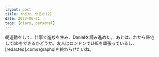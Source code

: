 ```yaml
---
layout: post
title: やるか、やるか(2)
date: 2023-06-21
tags: [diary, personal]
---
```

朝運動をして、仕事で進捗を生み、Danielを読み進めた。
あとはこれから帰宅してbbをできるかどうか。友人はロンドンでLHEを頑張っているし、[redacted].comのgraphqlを終わらせたいね。